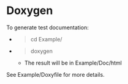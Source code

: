 # Doxygen

To generate test documentation:
- > cd Example/
- > doxygen
	- The result will be in Example/Doc/html
 	
See Example/Doxyfile for more details.